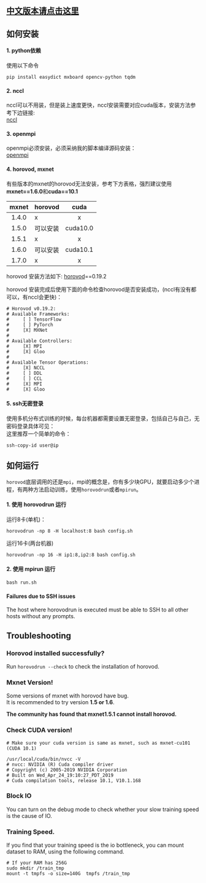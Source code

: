 ## [中文版本请点击这里](./README_CN.md)

## 如何安装
 
#### 1. python依赖  
使用以下命令
```shell script
pip install easydict mxboard opencv-python tqdm     
```

#### 2. nccl  
nccl可以不用装，但是装上速度更快，nccl安装需要对应cuda版本，安装方法参考下边链接:  
[nccl](https://docs.nvidia.com/deeplearning/nccl/install-guide/index.html)  

#### 3. openmpi  
openmpi必须安装，必须采纳我的脚本编译源码安装：  
[openmpi](mxnet/setup-utils/install-mpi.sh)    

#### 4. horovod, mxnet
有些版本的mxnet的horovod无法安装，参考下方表格，强烈建议使用**mxnet==1.6.0**和**cuda==10.1**

| mxnet |horovod  |  cuda        | 
| :---: | :---    |  :---:       | 
| 1.4.0 | x       |  x           | 
| 1.5.0 | 可以安装 | cuda10.0     | 
| 1.5.1 | x       | x            | 
| 1.6.0 | 可以安装 | cuda10.1     | 
| 1.7.0 | x       | x            | 

horovod 安装方法如下:
[horovod](mxnet/setup-utils/install-horovod.sh)==0.19.2  

horovod 安装完成后使用下面的命令检查horovod是否安装成功，(nccl有没有都可以，有nccl会更快)：
```shell script
# Horovod v0.19.2:
# Available Frameworks:
#     [ ] TensorFlow
#     [ ] PyTorch
#     [X] MXNet
# 
# Available Controllers:
#     [X] MPI
#     [X] Gloo
# 
# Available Tensor Operations:
#     [X] NCCL
#     [ ] DDL
#     [ ] CCL
#     [X] MPI
#     [X] Gloo
```


#### 5. ssh无密登录

使用多机分布式训练的时候，每台机器都需要设置无密登录，包括自己与自己，无密码登录具体可见：  
这里推荐一个简单的命令：  
```shell script
ssh-copy-id user@ip
```


## 如何运行  
`horovod`底层调用的还是`mpi`，mpi的概念是，你有多少块GPU，就要启动多少个进程，有两种方法启动训练，使用`horovodrun`或者`mpirun`。  
#### 1. 使用 horovodrun 运行  

运行8卡(单机)：
```shell script
horovodrun -np 8 -H localhost:8 bash config.sh
```

运行16卡(两台机器)
```shell script
horovodrun -np 16 -H ip1:8,ip2:8 bash config.sh
```

#### 2. 使用 mpirun 运行  

```shell script
bash run.sh
```




#### Failures due to SSH issues
The host where horovodrun is executed must be able to SSH to all other hosts without any prompts.




## Troubleshooting

### Horovod installed successfully?  

Run `horovodrun --check` to check the installation of horovod.


### Mxnet Version!
Some versions of mxnet with horovod have bug.   
It is recommended to try version **1.5 or 1.6**.

**The community has found that mxnet1.5.1 cannot install horovod.**

### Check CUDA version!
```shell script
# Make sure your cuda version is same as mxnet, such as mxnet-cu101 (CUDA 10.1)

/usr/local/cuda/bin/nvcc -V
# nvcc: NVIDIA (R) Cuda compiler driver
# Copyright (c) 2005-2019 NVIDIA Corporation
# Built on Wed_Apr_24_19:10:27_PDT_2019
# Cuda compilation tools, release 10.1, V10.1.168
```

### Block IO
You can turn on the debug mode to check whether your slow training speed is the cause of IO.

### Training Speed.
If you find that your training speed is the io bottleneck, you can mount dataset to RAM, 
using the following command.
```shell script
# If your RAM has 256G
sudo mkdir /train_tmp
mount -t tmpfs -o size=140G  tmpfs /train_tmp
```



